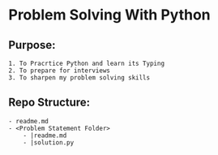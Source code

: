 # Problem Solving With Python

## Purpose:

    1. To Pracrtice Python and learn its Typing
    2. To prepare for interviews
    3. To sharpen my problem solving skills

## Repo Structure:

    - readme.md
    - <Problem Statement Folder>
        - |readme.md
        - |solution.py
